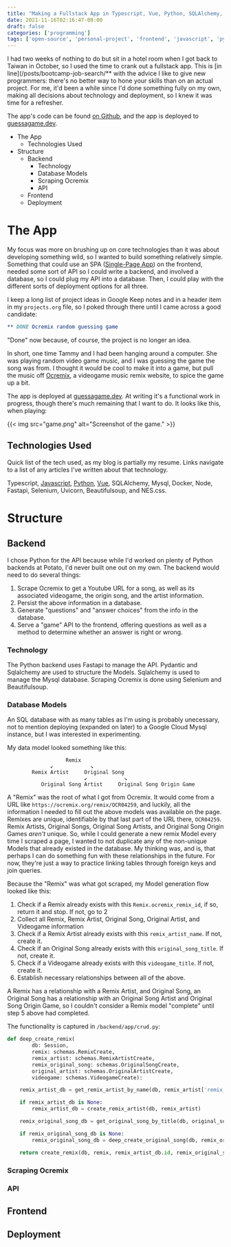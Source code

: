 ```yaml
---
title: "Making a Fullstack App in Typescript, Vue, Python, SQLAlchemy, and Google Cloud"
date: 2021-11-16T02:16:47-08:00
draft: false
categories: ['programming']
tags: ['open-source', 'personal-project', 'frontend', 'javascript', 'python', 'backend']
---
```


I had two weeks of nothing to do but sit in a hotel room when I got back to Taiwan in October, so I used the time to crank out a fullstack app. This is [in line](/posts/bootcamp-job-search/** with the advice I like to give new programmers: there's no better way to hone your skills than on an actual project. For me, it'd been a while since I'd done something fully on my own, making all decisions about technology and deployment, so I knew it was time for a refresher.

The app's code can be found [on Github](https://github.com/komali2/game-remix-guesser), and the app is deployed to [guessagame.dev](https://guessagame.dev/).


* The App
  * Technologies Used
* Structure
  * Backend
    * Technology
    * Database Models
    * Scraping Ocremix
    * API
  * Frontend
  * Deployment



# The App

My focus was more on brushing up on core technologies than it was about developing something wild, so I wanted to build something relatively simple. Something that could use an SPA ([Single-Page App](https://en.wikipedia.org/wiki/Single-page_application)) on the frontend, needed some sort of API so I could write a backend, and involved a database, so I could plug my API into a database. Then, I could play with the different sorts of deployment options for all three.

I keep a long list of project ideas in Google Keep notes and in a header item in my `projects.org` file, so I poked through there until I came across a good candidate:

```org
** DONE Ocremix random guessing game
```
"Done" now because, of course, the project is no longer an idea.

In short, one time Tammy and I had been hanging around a computer. She was playing random video game music, and I was guessing the game the song was from. I thought it would be cool to make it into a game, but pull the music off [Ocremix](https://ocremix.org/), a videogame music remix website, to spice the game up a bit.

The app is deployed at [guessagame.dev](https://guessagame.dev/). At writing it's a functional work in progress, though there's much remaining that I want to do. It looks like this, when playing:


{{< img src="game.png" alt="Screenshot of the game." >}}

## Technologies Used

Quick list of the tech used, as my blog is partially my resume. Links navigate to a list of any articles I've written about that technology.

Typescript, [Javascript](/tags/javascript), [Python](/tags/python), [Vue](/tags/vue), SQLAlchemy, Mysql, Docker, Node, Fastapi, Selenium, Uvicorn, Beautifulsoup, and NES.css.


# Structure

## Backend

I chose Python for the API because while I'd worked on plenty of Python backends at Potato, I'd never built one out on my own. The backend would need to do several things:

1. Scrape Ocremix to get a Youtube URL for a song, as well as its associated videogame, the origin song, and the artist information.
2. Persist the above information in a database.
3. Generate "questions" and "answer choices" from the info in the database.
4. Serve a "game" API to the frontend, offering questions as well as a method to determine whether an answer is right or wrong.

### Technology

The Python backend uses Fastapi to manage the API. Pydantic and Sqlalchemy are used to structure the Models. Sqlalchemy is used to manage the Mysql database. Scraping Ocremix is done using Selenium and Beautifulsoup.

### Database Models

An SQL database with as many tables as I'm using is probably unecessary, not to mention deploying (expanded on later) to a Google Cloud Mysql instance, but I was interested in experimenting.

My data model looked something like this:


```text
                   Remix
              ↙            ↘
        Remix Artist     Original Song
                         ↙            ↘
           Original Song Artist     Original Song Origin Game
```

A "Remix" was the root of what I got from Ocremix. It would come from a URL like `https://ocremix.org/remix/OCR04259`, and luckily, all the information I needed to fill out the above models was available on the page. Remixes are unique, identifiable by that last part of the URL there, `OCR04259`. Remix Artists, Original Songs, Original Song Artists, and Original Song Origin Games *aren't* unique. So, while I could generate a new remix Model every time I scraped a page, I wanted to not duplicate any of the non-unique Models that already existed in the database. My thinking was, and is, that perhaps I can do something fun with these relationships in the future. For now, they're just a way to practice linking tables through foreign keys and join queries.

Because the "Remix" was what got scraped, my Model generation flow looked like this:

1. Check if a Remix already exists with this `Remix.ocremix_remix_id`, if so, return it and stop. If not, go to 2
2. Collect all Remix, Remix Artist, Original Song, Original Artist, and Videogame information
3. Check if a Remix Artist already exists with this `remix_artist_name`. If not, create it.
4. Check if an Original Song already exists with this `original_song_title`. If not, create it.
5. Check if a Videogame already exists with this `videogame_title`. If not, create it.
6. Establish necessary relationships between all of the above.

A Remix has a relationship with a Remix Artist, and Original Song, an Original Song has a relationship with an Original Song Artist and Original Song Origin Game, so I couldn't consider a Remix model "complete" until step 5 above had completed.

The functionality is captured in `/backend/app/crud.py`:

```python
def deep_create_remix(
        db: Session,
        remix: schemas.RemixCreate,
        remix_artist: schemas.RemixArtistCreate,
        remix_original_song: schemas.OriginalSongCreate,
        original_artist: schemas.OriginalArtistCreate,
        videogame: schemas.VideogameCreate):

    remix_artist_db = get_remix_artist_by_name(db, remix_artist['remix_artist_name'])

    if remix_artist_db is None:
        remix_artist_db = create_remix_artist(db, remix_artist)

    remix_original_song_db = get_original_song_by_title(db, original_song_title=remix_original_song['original_song_title'][0])

    if remix_original_song_db is None:
        remix_original_song_db = deep_create_original_song(db, remix_original_song, original_artist, videogame)

    return create_remix(db, remix, remix_artist_db.id, remix_original_song_db.id)

```


### Scraping Ocremix

### API

## Frontend

## Deployment
